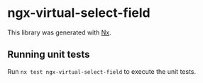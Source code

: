 # ngx-virtual-select-field

This library was generated with [Nx](https://nx.dev).

## Running unit tests

Run `nx test ngx-virtual-select-field` to execute the unit tests.
